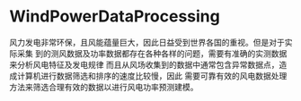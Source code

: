 # WindPowerDataProcessing
 风力发电非常环保，且风能蕴量巨大，因此日益受到世界各国的重视。但是对于实际采集 到的测风数据及功率数据都存在各种各样的问题，需要有准确的实测数据来分析风电特征及发电规律 而且从风场收集到的数据中通常包含异常数据点，造成计算机进行数据筛选和排序的速度比较慢，因此 需要可靠有效的风电数据处理方法来筛选合理有效的数据以进行风电功率预测建模。 
